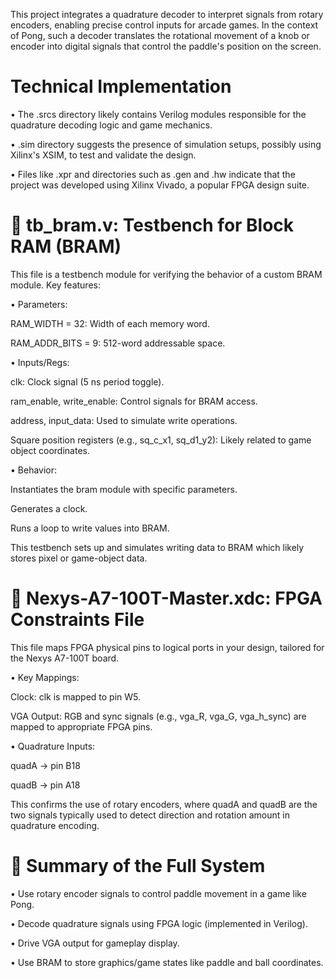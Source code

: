 This project integrates a quadrature decoder to interpret signals from rotary encoders, enabling precise control inputs for arcade games. 
In the context of Pong, such a decoder translates the rotational movement of a knob or encoder into digital signals that control the paddle's position on the screen.

# Technical Implementation

• The .srcs directory likely contains Verilog modules responsible for the quadrature decoding logic and game mechanics.

• .sim directory suggests the presence of simulation setups, possibly using Xilinx's XSIM, to test and validate the design.

• Files like .xpr and directories such as .gen and .hw indicate that the project was developed using Xilinx Vivado, a popular FPGA design suite.

# 📁 tb_bram.v: Testbench for Block RAM (BRAM)

This file is a testbench module for verifying the behavior of a custom BRAM module. Key features:

• Parameters:

RAM_WIDTH = 32: Width of each memory word.

RAM_ADDR_BITS = 9: 512-word addressable space.

• Inputs/Regs:

clk: Clock signal (5 ns period toggle).

ram_enable, write_enable: Control signals for BRAM access.

address, input_data: Used to simulate write operations.

Square position registers (e.g., sq_c_x1, sq_d1_y2): Likely related to game object coordinates.

• Behavior:

Instantiates the bram module with specific parameters.

Generates a clock.

Runs a loop to write values into BRAM.

This testbench sets up and simulates writing data to BRAM which likely stores pixel or game-object data.

# 📁 Nexys-A7-100T-Master.xdc: FPGA Constraints File

This file maps FPGA physical pins to logical ports in your design, tailored for the Nexys A7-100T board.

• Key Mappings:

Clock: clk is mapped to pin W5.

VGA Output: RGB and sync signals (e.g., vga_R, vga_G, vga_h_sync) are mapped to appropriate FPGA pins.

• Quadrature Inputs:

quadA → pin B18

quadB → pin A18

This confirms the use of rotary encoders, where quadA and quadB are the two signals typically used to detect direction and rotation amount in quadrature encoding.

# 🧠 Summary of the Full System

• Use rotary encoder signals to control paddle movement in a game like Pong.

• Decode quadrature signals using FPGA logic (implemented in Verilog).

• Drive VGA output for gameplay display.

• Use BRAM to store graphics/game states like paddle and ball coordinates.


